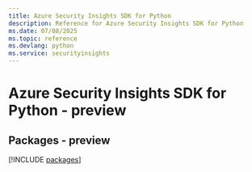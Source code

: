 ```yaml
---
title: Azure Security Insights SDK for Python
description: Reference for Azure Security Insights SDK for Python
ms.date: 07/08/2025
ms.topic: reference
ms.devlang: python
ms.service: securityinsights
---
```

# Azure Security Insights SDK for Python - preview
## Packages - preview
[!INCLUDE [packages](security-insights-index.md)]